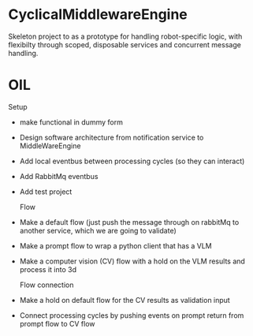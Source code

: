 # CyclicalMiddlewareEngine
Skeleton project to as a prototype for handling robot-specific logic, with flexibilty through scoped, disposable services and concurrent message handling.
# OIL
  Setup
- make functional in dummy form
- Design software architecture from notification service to MiddleWareEngine
- Add local eventbus between processing cycles (so they can interact)
- Add RabbitMq eventbus
- Add test project
  
  Flow
- Make a default flow (just push the message through on rabbitMq to another service, which we are going to validate)
- Make a prompt flow to wrap a python client that has a VLM
- Make a computer vision (CV) flow with a hold on the VLM results and process it into 3d

  Flow connection
- Make a hold on default flow for the CV results as validation input
- Connect processing cycles by pushing events on prompt return from prompt flow to CV flow
